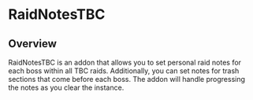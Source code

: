 # RaidNotesTBC

## Overview

RaidNotesTBC is an addon that allows you to set personal raid notes for each boss within all TBC raids. Additionally, you can set notes for trash sections that come before each boss. The addon will handle progressing the notes as you clear the instance.